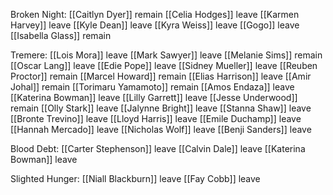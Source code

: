 Broken Night:
[[Caitlyn Dyer]] remain
[[Celia Hodges]] leave
[[Karmen Harvey]] leave
[[Kyle Dean]] leave
[[Kyra Weiss]] leave
[[Gogo]] leave 
[[Isabella Glass]] remain

Tremere:
[[Lois Mora]] leave
[[Mark Sawyer]] leave
[[Melanie Sims]] remain
[[Oscar Lang]] leave
[[Edie Pope]] leave
[[Sidney Mueller]] leave
[[Reuben Proctor]] remain
[[Marcel Howard]] remain
[[Elias Harrison]] leave
[[Amir Johal]] remain
[[Torimaru Yamamoto]] remain
[[Amos Endaza]] leave
[[Katerina Bowman]] leave
[[Lilly Garrett]] leave
[[Jesse Underwood]] remain
[[Olly Stark]] leave
[[Jalynne Bright]] leave
[[Stanna Shaw]] leave
[[Bronte Trevino]] leave
[[Lloyd Harris]] leave
[[Emile Duchamp]] leave
[[Hannah Mercado]] leave
[[Nicholas Wolf]]  leave
[[Benji Sanders]] leave

Blood Debt:
[[Carter Stephenson]] leave
[[Calvin Dale]] leave
[[Katerina Bowman]] leave

Slighted Hunger:
[[Niall Blackburn]] leave
[[Fay Cobb]] leave
